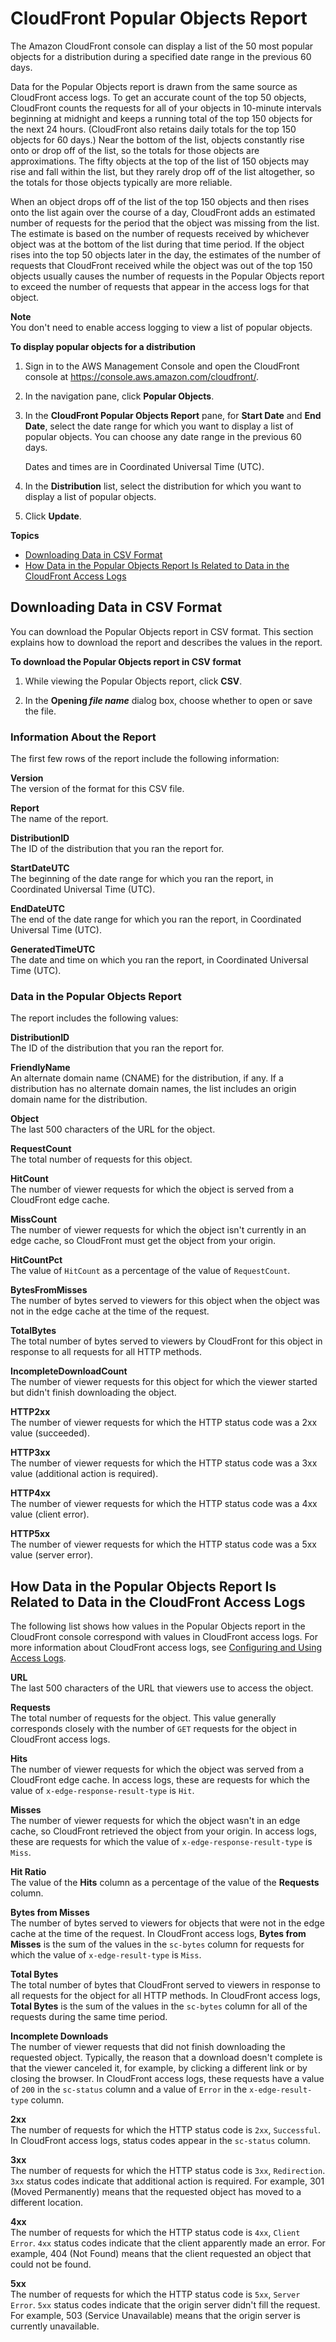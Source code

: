 # CloudFront Popular Objects Report<a name="popular-objects-report"></a>

The Amazon CloudFront console can display a list of the 50 most popular objects for a distribution during a specified date range in the previous 60 days\.

Data for the Popular Objects report is drawn from the same source as CloudFront access logs\. To get an accurate count of the top 50 objects, CloudFront counts the requests for all of your objects in 10\-minute intervals beginning at midnight and keeps a running total of the top 150 objects for the next 24 hours\. \(CloudFront also retains daily totals for the top 150 objects for 60 days\.\) Near the bottom of the list, objects constantly rise onto or drop off of the list, so the totals for those objects are approximations\. The fifty objects at the top of the list of 150 objects may rise and fall within the list, but they rarely drop off of the list altogether, so the totals for those objects typically are more reliable\.

When an object drops off of the list of the top 150 objects and then rises onto the list again over the course of a day, CloudFront adds an estimated number of requests for the period that the object was missing from the list\. The estimate is based on the number of requests received by whichever object was at the bottom of the list during that time period\. If the object rises into the top 50 objects later in the day, the estimates of the number of requests that CloudFront received while the object was out of the top 150 objects usually causes the number of requests in the Popular Objects report to exceed the number of requests that appear in the access logs for that object\.

**Note**  
You don't need to enable access logging to view a list of popular objects\.<a name="popular-objects-report-procedure"></a>

**To display popular objects for a distribution**

1. Sign in to the AWS Management Console and open the CloudFront console at [https://console\.aws\.amazon\.com/cloudfront/](https://console.aws.amazon.com/cloudfront/)\.

1. In the navigation pane, click **Popular Objects**\.

1. In the **CloudFront Popular Objects Report** pane, for **Start Date** and **End Date**, select the date range for which you want to display a list of popular objects\. You can choose any date range in the previous 60 days\.

   Dates and times are in Coordinated Universal Time \(UTC\)\.

1. In the **Distribution** list, select the distribution for which you want to display a list of popular objects\. 

1. Click **Update**\.

**Topics**
+ [Downloading Data in CSV Format](#popular-objects-csv)
+ [How Data in the Popular Objects Report Is Related to Data in the CloudFront Access Logs](#popular-objects-data)

## Downloading Data in CSV Format<a name="popular-objects-csv"></a>

You can download the Popular Objects report in CSV format\. This section explains how to download the report and describes the values in the report\.<a name="popular-objects-csv-procedure"></a>

**To download the Popular Objects report in CSV format**

1. While viewing the Popular Objects report, click **CSV**\.

1. In the **Opening *file name*** dialog box, choose whether to open or save the file\.

### Information About the Report<a name="popular-objects-csv-header"></a>

The first few rows of the report include the following information:

**Version**  
The version of the format for this CSV file\.

**Report**  
The name of the report\.

**DistributionID**  
The ID of the distribution that you ran the report for\.

**StartDateUTC**  
The beginning of the date range for which you ran the report, in Coordinated Universal Time \(UTC\)\.

**EndDateUTC**  
The end of the date range for which you ran the report, in Coordinated Universal Time \(UTC\)\.

**GeneratedTimeUTC**  
The date and time on which you ran the report, in Coordinated Universal Time \(UTC\)\.

### Data in the Popular Objects Report<a name="popular-objects-csv-data"></a>

The report includes the following values:

**DistributionID**  
The ID of the distribution that you ran the report for\.

**FriendlyName**  
An alternate domain name \(CNAME\) for the distribution, if any\. If a distribution has no alternate domain names, the list includes an origin domain name for the distribution\.

**Object**  
The last 500 characters of the URL for the object\.

**RequestCount**  
The total number of requests for this object\.

**HitCount**  
The number of viewer requests for which the object is served from a CloudFront edge cache\.

**MissCount**  
The number of viewer requests for which the object isn't currently in an edge cache, so CloudFront must get the object from your origin\.

**HitCountPct**  
The value of `HitCount` as a percentage of the value of `RequestCount`\.

**BytesFromMisses**  
The number of bytes served to viewers for this object when the object was not in the edge cache at the time of the request\. 

**TotalBytes**  
The total number of bytes served to viewers by CloudFront for this object in response to all requests for all HTTP methods\.

**IncompleteDownloadCount**  
The number of viewer requests for this object for which the viewer started but didn't finish downloading the object\.

**HTTP2xx**  
The number of viewer requests for which the HTTP status code was a 2xx value \(succeeded\)\.

**HTTP3xx**  
The number of viewer requests for which the HTTP status code was a 3xx value \(additional action is required\)\.

**HTTP4xx**  
The number of viewer requests for which the HTTP status code was a 4xx value \(client error\)\.

**HTTP5xx**  
The number of viewer requests for which the HTTP status code was a 5xx value \(server error\)\.

## How Data in the Popular Objects Report Is Related to Data in the CloudFront Access Logs<a name="popular-objects-data"></a>

The following list shows how values in the Popular Objects report in the CloudFront console correspond with values in CloudFront access logs\. For more information about CloudFront access logs, see [Configuring and Using Access Logs](AccessLogs.md)\.

**URL**  
The last 500 characters of the URL that viewers use to access the object\.

**Requests**  
The total number of requests for the object\. This value generally corresponds closely with the number of `GET` requests for the object in CloudFront access logs\. 

**Hits**  
The number of viewer requests for which the object was served from a CloudFront edge cache\. In access logs, these are requests for which the value of `x-edge-response-result-type` is `Hit`\.

**Misses**  
The number of viewer requests for which the object wasn't in an edge cache, so CloudFront retrieved the object from your origin\. In access logs, these are requests for which the value of `x-edge-response-result-type` is `Miss`\.

**Hit Ratio**  
The value of the **Hits** column as a percentage of the value of the **Requests** column\.

**Bytes from Misses**  
The number of bytes served to viewers for objects that were not in the edge cache at the time of the request\. In CloudFront access logs, **Bytes from Misses** is the sum of the values in the `sc-bytes` column for requests for which the value of `x-edge-result-type` is `Miss`\. 

**Total Bytes**  
The total number of bytes that CloudFront served to viewers in response to all requests for the object for all HTTP methods\. In CloudFront access logs, **Total Bytes** is the sum of the values in the `sc-bytes` column for all of the requests during the same time period\.

**Incomplete Downloads**  
The number of viewer requests that did not finish downloading the requested object\. Typically, the reason that a download doesn't complete is that the viewer canceled it, for example, by clicking a different link or by closing the browser\. In CloudFront access logs, these requests have a value of `200` in the `sc-status` column and a value of `Error` in the `x-edge-result-type` column\.

**2xx**  
The number of requests for which the HTTP status code is `2xx`, `Successful`\. In CloudFront access logs, status codes appear in the `sc-status` column\.

**3xx**  
The number of requests for which the HTTP status code is `3xx`, `Redirection`\. `3xx` status codes indicate that additional action is required\. For example, 301 \(Moved Permanently\) means that the requested object has moved to a different location\.

**4xx**  
The number of requests for which the HTTP status code is `4xx`, `Client Error`\. `4xx` status codes indicate that the client apparently made an error\. For example, 404 \(Not Found\) means that the client requested an object that could not be found\.

**5xx**  
The number of requests for which the HTTP status code is `5xx`, `Server Error`\. `5xx` status codes indicate that the origin server didn't fill the request\. For example, 503 \(Service Unavailable\) means that the origin server is currently unavailable\.